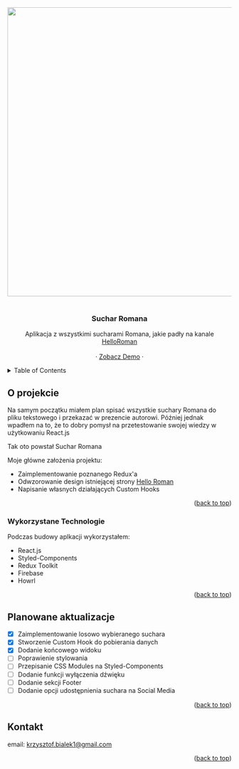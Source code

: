 <div id="top"></div>

<div align="center">
<img width="650px" src="https://user-images.githubusercontent.com/57173170/150878470-21ce3fb5-fbb7-4530-ab8c-1146df930507.png" />
</div>

<!-- PROJECT LOGO -->
<br />
<div align="center">
  
  <h3 align="center">Suchar Romana</h3>

  <p align="center">
    Aplikacja z wszystkimi sucharami Romana, jakie padły na kanale <a href="https://www.youtube.com/c/helloroman">HelloRoman</a>
    <br />
    <br />
    ·
    <a href="https://bialek-k.github.io/Sucharromana-app/">Zobacz Demo</a>
    ·
  </p>
</div>



<!-- TABLE OF CONTENTS -->
<details>
  <summary>Table of Contents</summary>
  <ol>
    <li>
      <a href="#o-projekcie">O projekcie</a>
    </li>
    <li>
      <a href="#wykorzystane-technologie">Wykorzystane Technologie</a></li>
    </li>
    <li><a href="#planowane-aktualizacje">Planowane aktualizacje</a></li>
    <li><a href="#contact">Contact</a></li>
  </ol>
</details>



<!-- ABOUT THE PROJECT -->
## O projekcie

Na samym początku miałem plan spisać wszystkie suchary Romana do pliku tekstowego i przekazać w prezencie autorowi. Później jednak wpadłem na to, że to dobry pomysł na przetestowanie swojej wiedzy w użytkowaniu React.js

Tak oto powstał Suchar Romana

Moje główne założenia projektu:
* Zaimplementowanie poznanego Redux'a 
* Odwzorowanie design istniejącej strony <a href="https://www.helloroman.pl">Hello Roman</a> 
* Napisanie własnych działających Custom Hooks

<p align="right">(<a href="#top">back to top</a>)</p>

### Wykorzystane Technologie

Podczas budowy aplkacji wykorzystałem: 

* React.js
* Styled-Components
* Redux Toolkit
* Firebase
* Howrl

<p align="right">(<a href="#top">back to top</a>)</p>

<!-- ROADMAP -->
## Planowane aktualizacje

- [x] Zaimplementowanie losowo wybieranego suchara
- [x] Stworzenie Custom Hook do pobierania danych 
- [x] Dodanie końcowego widoku
- [ ] Poprawienie stylowania
- [ ] Przepisanie CSS Modules na Styled-Components 
- [ ] Dodanie funkcji wyłączenia dźwięku
- [ ] Dodanie sekcji Footer
- [ ] Dodanie opcji udostępnienia suchara na Social Media

<p align="right">(<a href="#top">back to top</a>)</p>


<!-- CONTACT -->
## Kontakt
email: krzysztof.bialek1@gmail.com

<p align="right">(<a href="#top">back to top</a>)</p>

